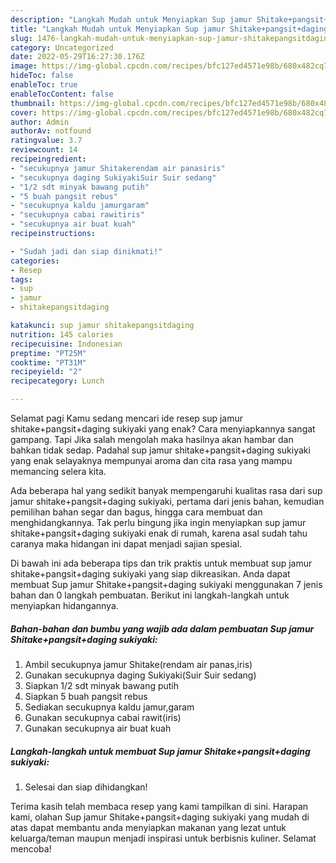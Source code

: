 ```yaml
---
description: "Langkah Mudah untuk Menyiapkan Sup jamur Shitake+pangsit+daging sukiyaki Anti Gagal"
title: "Langkah Mudah untuk Menyiapkan Sup jamur Shitake+pangsit+daging sukiyaki Anti Gagal"
slug: 1476-langkah-mudah-untuk-menyiapkan-sup-jamur-shitakepangsitdaging-sukiyaki-anti-gagal
category: Uncategorized
date: 2022-05-29T16:27:30.176Z
image: https://img-global.cpcdn.com/recipes/bfc127ed4571e98b/680x482cq70/sup-jamur-shitakepangsitdaging-sukiyaki-foto-resep-utama.jpg
hideToc: false
enableToc: true
enableTocContent: false
thumbnail: https://img-global.cpcdn.com/recipes/bfc127ed4571e98b/680x482cq70/sup-jamur-shitakepangsitdaging-sukiyaki-foto-resep-utama.jpg
cover: https://img-global.cpcdn.com/recipes/bfc127ed4571e98b/680x482cq70/sup-jamur-shitakepangsitdaging-sukiyaki-foto-resep-utama.jpg
author: Admin
authorAv: notfound
ratingvalue: 3.7
reviewcount: 14
recipeingredient:
- "secukupnya jamur Shitakerendam air panasiris"
- "secukupnya daging SukiyakiSuir Suir sedang"
- "1/2 sdt minyak bawang putih"
- "5 buah pangsit rebus"
- "secukupnya kaldu jamurgaram"
- "secukupnya cabai rawitiris"
- "secukupnya air buat kuah"
recipeinstructions:

- "Sudah jadi dan siap dinikmati!"
categories:
- Resep
tags:
- sup
- jamur
- shitakepangsitdaging

katakunci: sup jamur shitakepangsitdaging 
nutrition: 145 calories
recipecuisine: Indonesian
preptime: "PT25M"
cooktime: "PT31M"
recipeyield: "2"
recipecategory: Lunch

---
```



Selamat pagi Kamu sedang mencari ide resep sup jamur shitake+pangsit+daging sukiyaki yang enak? Cara menyiapkannya sangat gampang. Tapi Jika salah mengolah maka hasilnya akan hambar dan bahkan tidak sedap. Padahal sup jamur shitake+pangsit+daging sukiyaki yang enak selayaknya mempunyai aroma dan cita rasa yang mampu memancing selera kita.


Ada beberapa hal yang sedikit banyak mempengaruhi kualitas rasa dari sup jamur shitake+pangsit+daging sukiyaki, pertama dari jenis bahan, kemudian pemilihan bahan segar dan bagus, hingga cara membuat dan menghidangkannya. Tak perlu bingung jika ingin menyiapkan sup jamur shitake+pangsit+daging sukiyaki enak di rumah, karena asal sudah tahu caranya maka hidangan ini dapat menjadi sajian spesial.




Di bawah ini ada beberapa tips dan trik praktis untuk membuat sup jamur shitake+pangsit+daging sukiyaki yang siap dikreasikan. Anda dapat membuat Sup jamur Shitake+pangsit+daging sukiyaki menggunakan 7 jenis bahan dan 0 langkah pembuatan. Berikut ini langkah-langkah untuk menyiapkan hidangannya.

<!--inarticleads1-->

##### Bahan-bahan dan bumbu yang wajib ada dalam pembuatan Sup jamur Shitake+pangsit+daging sukiyaki:

1. Ambil secukupnya jamur Shitake(rendam air panas,iris)
1. Gunakan secukupnya daging Sukiyaki(Suir Suir sedang)
1. Siapkan 1/2 sdt minyak bawang putih
1. Siapkan 5 buah pangsit rebus
1. Sediakan secukupnya kaldu jamur,garam
1. Gunakan secukupnya cabai rawit(iris)
1. Gunakan secukupnya air buat kuah




<!--inarticleads2-->

##### Langkah-langkah untuk membuat Sup jamur Shitake+pangsit+daging sukiyaki:


1. Selesai dan siap dihidangkan!



Terima kasih telah membaca resep yang kami tampilkan di sini. Harapan kami, olahan Sup jamur Shitake+pangsit+daging sukiyaki yang mudah di atas dapat membantu anda menyiapkan makanan yang lezat untuk keluarga/teman maupun menjadi inspirasi untuk berbisnis kuliner. Selamat mencoba!
